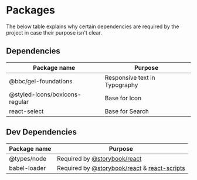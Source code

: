 # Packages

The below table explains why certain dependencies are required by the project in case their purpose isn't clear.

## Dependencies

| Package name                   | Purpose                       |
| ------------------------------ | ----------------------------- |
| @bbc/gel-foundations           | Responsive text in Typography |
| @styled-icons/boxicons-regular | Base for Icon                 |
| react-select                   | Base for Search               |

[]()

## Dev Dependencies

| Package name | Purpose                                                |
| ------------ | ------------------------------------------------------ |
| @types/node  | Required by [@storybook/react][1]                      |
| babel-loader | Required by [@storybook/react][1] & [react-scripts][2] |

[1]: https://www.npmjs.com/package/@storybook/react
[2]: https://www.npmjs.com/package/react-scripts
